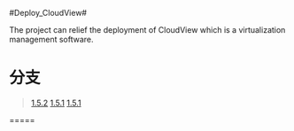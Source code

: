#Deploy_CloudView#

The project can relief the deployment of CloudView which is a virtualization management software.

分支
=============

> [1.5.2](https://github.com/shalk/cloudview_deploy/tree/1.5.2)
> [1.5.1](https://github.com/shalk/cloudview_deploy/tree/1.5.1)
> [1.5.1](https://github.com/shalk/cloudview_deploy/tree/v1)


=====

